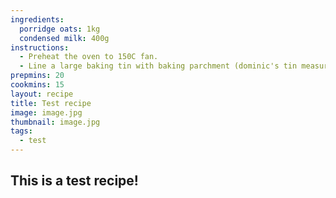 ```yaml
---
ingredients:
  porridge oats: 1kg
  condensed milk: 400g
instructions:
  - Preheat the oven to 150C fan.
  - Line a large baking tin with baking parchment (dominic's tin measures 39cm x 26cm).
prepmins: 20
cookmins: 15
layout: recipe
title: Test recipe
image: image.jpg
thumbnail: image.jpg
tags:
  - test
---
```


This is a test recipe!
---

